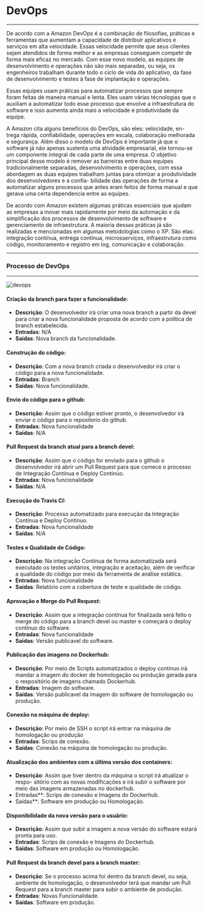 # DevOps
***

De acordo com a Amazon DevOps é a combinação de filosofias, práticas e ferramentas que aumentam a capacidade de distribuir aplicativos e serviços em alta velocidade. Essas velocidade permite que seus clientes sejam atendidos de forma melhor e as empresas conseguem competir de forma mais eficaz no mercado. Com esse novo modelo, as equipes de desenvolvimento e operações não são mais separadas, ou seja, os engenheiros trabalham durante todo o ciclo de vida do aplicativo, da fase de desenvolvimento e testes à fase de implantação e operações.

Essas equipes usam práticas para automatizar processos que sempre foram feitas de maneira manual e lenta. Eles usam várias técnologias que o auxiliam a automatizar todo esse processo que envolve a infraestrutura do software e isso aumenta ainda mais a velocidade e produtividade da equipe.

A Amazon cita alguns benefícios do DevOps, são eles: velocidade, en- trega rápida, confiabilidade, operações em escala, colaboração melhorada e segurança.  Além disso o modelo de DevOps é importante já que o software já não apenas sustenta uma atividade empresarial, ele tornou-se um componente integral de cada parte de uma empresa. O objetivo principal desse modelo é remover as barreiras entre duas equipes tradicionalmente separadas, desenvolvimento e operações, com essa abordagem as duas equipes trabalham juntas para otimizar a produtividade dos desenvolvedores e a confia- bilidade das operações de forma a automatizar alguns processos que antes eram feitos de forma manual e que gerava uma certa dependencia entre as equipes.

De acordo com Amazon existem algumas práticas essenciais que ajudam as empresas a inovar mais rapidamente por meio da automação e da simplificação dos processos de desenvolvimento de software e gerenciamento de infraestrutura. A maioria dessas práticas já são realizadas e mencionadas em algumas metodologias como o XP. São elas: integração contínua, entrega contínua, microsserviços, infraestrutura como código, monitoramento e registro em log, comunicação e colaboração.

***
### Processo de DevOps
***

![devops](https://user-images.githubusercontent.com/14116020/45258237-c2365700-b38a-11e8-96fb-3ca11baa5a45.png)

#### Criação da branch para fazer a funcionalidade:

* **Descrição**: O desenvolvedor irá criar uma nova branch a partir da devel para criar a nova funcionalidade proposta de acordo com a política de branch estabelecida.
* **Entradas**: N/A
* **Saídas**: Nova branch da funcionalidade.

#### Construção do código:

* **Descrição**: Com a nova branch criada o desenvolvedor irá criar o código para a nova funcionalidade.
* **Entradas**: Branch
* **Saídas**: Nova funcionalidade.

#### Envio do código para o github:

* **Descrição**: Assim que o código estiver pronto, o desenvolvedor irá enviar o código para o repositorio do github.
* **Entradas**: Nova funcionalidade
* **Saídas**: N/A

#### Pull Request da branch atual para a branch devel:

* **Descrição**: Assim que o código for enviado para o github o desenvolvedor irá abrir um Pull Request para que comece o processo de Integração Contínua e Deploy Continúo.
* **Entradas**: Nova funcionalidade
* **Saídas**: N/A

#### Execução do Travis CI:

* **Descrição**: Processo automatizado para execução da Integração Contínua e Deploy Contínuo.
* **Entradas**: Nova funcionalidade
* **Saídas**: N/A

#### Testes e Qualidade de Código:

* **Descrição**: Na integração Contínua de forma automatizada será executado os testes unitários, integração e aceitação, além de verificar a qualidade do código por meio da ferramenta de análise estática.
* **Entradas**: Nova funcionalidade
* **Saídas**: Relatório com a cobertura de teste e qualidade de código.

#### Aprovação e Merge do Pull Request:

* **Descrição**: Assim que a integração contínua for finalizada será feito o merge do código para a branch devel ou master e começará o deploy contínuo do software.
* **Entradas**: Nova funcionalidade
* **Saídas**: Versão publicavel do software.

#### Publicação das imagens no Dockerhub:

* **Descrição**: Por meio de Scripts automatizados o deploy continuo irá mandar a imagem do docker de homologação ou produção gerada para o respositório de imagens chamado Dockerhub.
* **Entradas**: Imagem do software.
* **Saídas**: Versão publicavel da imagem do software de homologação ou produção.

#### Conexão na máquina de deploy:

* **Descrição**: Por meio de SSH o script irá entrar na máquina de homologação ou produção
* **Entradas**: Scrips de conexão.
* **Saídas**: Conexão na máquina de homologação ou produção.

#### Atualização dos ambientes com a última versão dos containers:

* **Descrição**: Assim que tiver dentro da máquina o script irá atualizar o respo- sitório com as novas modificações e irá subir o software por meio das imagens armazenadas no dockerhub.
* Entradas**: Scrips de conexão e Imagens do Dockerhub.
* Saídas**: Software em produção ou Homologação.

#### Disponibilidade da nova versão para o usuãrio:

* **Descrição**: Assim que subir a imagem a nova versão do software estará pronta para uso.
* **Entradas**: Scrips de conexão e Imagens do Dockerhub.
* **Saídas**: Software em produção ou Homologação.

#### Pull Request da branch devel para a branch master:

* **Descrição**: Se o processo acima foi dentro da branch devel, ou seja, ambiente de homologação, o desenvolvedor terá que mandar um Pull Request para a branch master para subir o ambiente de produção.
* **Entradas**: Novas Funcionalidade.
* **Saídas**: Software em produção.
